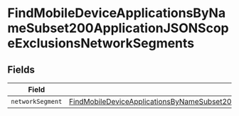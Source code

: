 # FindMobileDeviceApplicationsByNameSubset200ApplicationJSONScopeExclusionsNetworkSegments


## Fields

| Field                                                                                                                                                                                                                                       | Type                                                                                                                                                                                                                                        | Required                                                                                                                                                                                                                                    | Description                                                                                                                                                                                                                                 |
| ------------------------------------------------------------------------------------------------------------------------------------------------------------------------------------------------------------------------------------------- | ------------------------------------------------------------------------------------------------------------------------------------------------------------------------------------------------------------------------------------------- | ------------------------------------------------------------------------------------------------------------------------------------------------------------------------------------------------------------------------------------------- | ------------------------------------------------------------------------------------------------------------------------------------------------------------------------------------------------------------------------------------------- |
| `networkSegment`                                                                                                                                                                                                                            | [FindMobileDeviceApplicationsByNameSubset200ApplicationJSONScopeExclusionsNetworkSegmentsNetworkSegment](../../models/operations/findmobiledeviceapplicationsbynamesubset200applicationjsonscopeexclusionsnetworksegmentsnetworksegment.md) | :heavy_minus_sign:                                                                                                                                                                                                                          | N/A                                                                                                                                                                                                                                         |